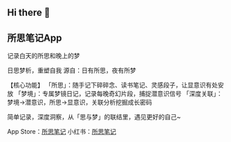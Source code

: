 ## Hi there 👋

## 所思笔记App
记录白天的所思和晚上的梦

日思梦析，重塑自我
源自：日有所思，夜有所梦

【核心功能】
「所思」：随手记下碎碎念、读书笔记、灵感段子，让显意识有处安放
「梦境」：专属梦镜日记，记录每晚奇幻片段，捕捉潜意识信号
「深度关联」：梦境→潜意识，所思→显意识，关联分析挖掘成长密码

简单记录，深度洞察，从「思与梦」的联结里，遇见更好的自己~

App Store：[所思笔记](https://apps.apple.com/cn/app/id1668533045)
小红书：[所思笔记](https://www.xiaohongshu.com/user/profile/59ba28cf5e87e72d410d84c1?xsec_token=AB30zWBK_0aV-ZUCM83QvBmK-NpGqRBEeyP_YRSvjVuoI%3D&xsec_source=pc_search)

